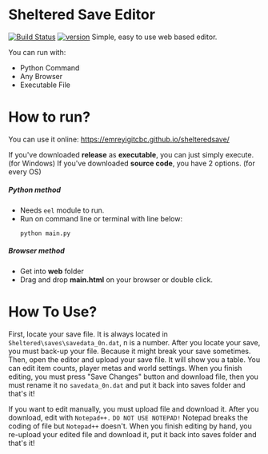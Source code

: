 # Sheltered Save Editor

[![Build Status](https://travis-ci.org/joemccann/dillinger.svg?branch=master)](https://travis-ci.org/joemccann/dillinger) [![version](https://img.shields.io/badge/version-1.1-yellow.svg)](https://conventionalcommits.org)
Simple, easy to use web based editor.

You can run with:
  - Python Command
  - Any Browser
  - Executable File

# How to run?
  You can use it online: https://emreyigitcbc.github.io/shelteredsave/
  
  If you've downloaded **release** as **executable**, you can just simply execute. (for Windows)
  If you've downloaded **source code**, you have 2 options. (for every OS)
 ##### Python method
- Needs `eel` module to run.
- Run on command line or terminal with line below:
  ```
  python main.py
  ```
 ##### Browser method
 - Get into **web** folder
 - Drag and drop **main.html** on your browser or double click.

# How To Use?
First, locate your save file. It is always located in `Sheltered\saves\savedata_0n.dat`, n is a number. After you locate your save, you must back-up your file. Because it might break your save sometimes. Then, open the editor and upload your save file. It will show you a table. You can edit item counts, player metas and world settings. When you finish editing, you must press  "Save Changes" button and download file, then you must rename it no `savedata_0n.dat` and put it back into saves folder and that's it!

If you want to edit manually, you must upload file and download it. After you download, edit with `Notepad++.` `DO NOT USE NOTEPAD!` Notepad breaks the coding of file but `Notepad++` doesn't. When you finish editing by hand, you re-upload your edited file and download it, put it back into saves folder and that's it!
